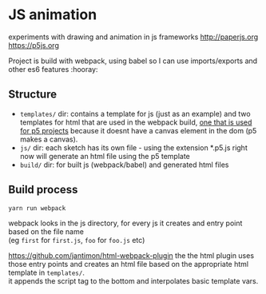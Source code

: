 # JS animation
experiments with drawing and animation in js frameworks
http://paperjs.org  
https://p5js.org

Project is build with webpack, using babel so I can use imports/exports and other es6 features :hooray:

## Structure

- `templates/` dir: 
contains a template for js (just as an example) 
and two templates for html that are used in the webpack build, [one that is used for p5 projects](https://github.com/unjust/jsAnimation/blob/master/templates/template_p5.html) because it doesnt have a canvas element in the dom (p5 makes a canvas).
- `js/` dir: each sketch has its own file - using the extension \*.p5.js right now will generate an html file using the p5 template
- `build/` dir: for built js (webpack/babel) and generated html files

## Build process

`yarn run webpack` 

webpack looks in the js directory, for every js it creates and entry point based on the file name  
(eg `first` for `first.js`, `foo` for `foo.js` etc) 

https://github.com/jantimon/html-webpack-plugin 
the the html plugin uses those entry points and creates an html file based on the appropriate html template in `templates/`.     
it appends the script tag to the bottom and interpolates basic template vars.
